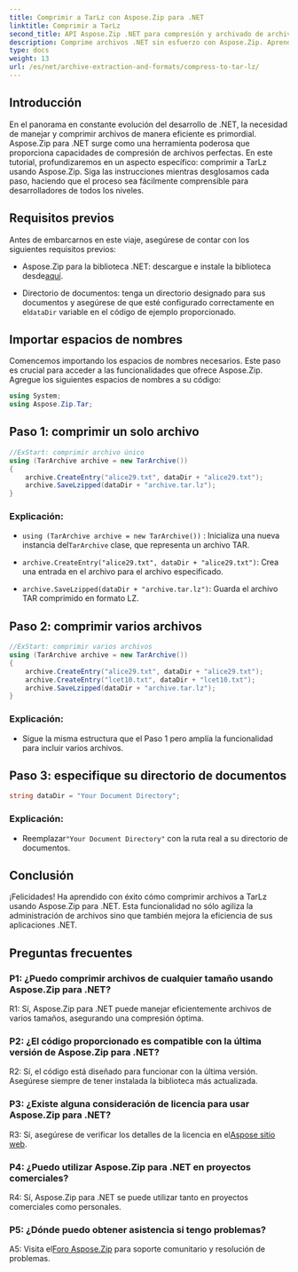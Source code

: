 ```yaml
---
title: Comprimir a TarLz con Aspose.Zip para .NET
linktitle: Comprimir a TarLz
second_title: API Aspose.Zip .NET para compresión y archivado de archivos
description: Comprime archivos .NET sin esfuerzo con Aspose.Zip. Aprenda a crear archivos TarLz paso a paso.
type: docs
weight: 13
url: /es/net/archive-extraction-and-formats/compress-to-tar-lz/
---
```

## Introducción

En el panorama en constante evolución del desarrollo de .NET, la necesidad de manejar y comprimir archivos de manera eficiente es primordial. Aspose.Zip para .NET surge como una herramienta poderosa que proporciona capacidades de compresión de archivos perfectas. En este tutorial, profundizaremos en un aspecto específico: comprimir a TarLz usando Aspose.Zip. Siga las instrucciones mientras desglosamos cada paso, haciendo que el proceso sea fácilmente comprensible para desarrolladores de todos los niveles.

## Requisitos previos

Antes de embarcarnos en este viaje, asegúrese de contar con los siguientes requisitos previos:

-  Aspose.Zip para la biblioteca .NET: descargue e instale la biblioteca desde[aquí](https://releases.aspose.com/zip/net/).

-  Directorio de documentos: tenga un directorio designado para sus documentos y asegúrese de que esté configurado correctamente en el`dataDir` variable en el código de ejemplo proporcionado.

## Importar espacios de nombres

Comencemos importando los espacios de nombres necesarios. Este paso es crucial para acceder a las funcionalidades que ofrece Aspose.Zip. Agregue los siguientes espacios de nombres a su código:

```csharp
using System;
using Aspose.Zip.Tar;
```

## Paso 1: comprimir un solo archivo

```csharp
//ExStart: comprimir archivo único
using (TarArchive archive = new TarArchive())
{
    archive.CreateEntry("alice29.txt", dataDir + "alice29.txt");
    archive.SaveLzipped(dataDir + "archive.tar.lz");
}
```

### Explicación:

- `using (TarArchive archive = new TarArchive())` : Inicializa una nueva instancia del`TarArchive` clase, que representa un archivo TAR.

- `archive.CreateEntry("alice29.txt", dataDir + "alice29.txt")`: Crea una entrada en el archivo para el archivo especificado.

- `archive.SaveLzipped(dataDir + "archive.tar.lz")`: Guarda el archivo TAR comprimido en formato LZ.

## Paso 2: comprimir varios archivos

```csharp
//ExStart: comprimir varios archivos
using (TarArchive archive = new TarArchive())
{
    archive.CreateEntry("alice29.txt", dataDir + "alice29.txt");
    archive.CreateEntry("lcet10.txt", dataDir + "lcet10.txt");
    archive.SaveLzipped(dataDir + "archive.tar.lz");
}
```

### Explicación:

- Sigue la misma estructura que el Paso 1 pero amplía la funcionalidad para incluir varios archivos.

## Paso 3: especifique su directorio de documentos


```csharp
string dataDir = "Your Document Directory";
```

### Explicación:

-  Reemplazar`"Your Document Directory"` con la ruta real a su directorio de documentos.

## Conclusión

¡Felicidades! Ha aprendido con éxito cómo comprimir archivos a TarLz usando Aspose.Zip para .NET. Esta funcionalidad no sólo agiliza la administración de archivos sino que también mejora la eficiencia de sus aplicaciones .NET.

## Preguntas frecuentes

### P1: ¿Puedo comprimir archivos de cualquier tamaño usando Aspose.Zip para .NET?

R1: Sí, Aspose.Zip para .NET puede manejar eficientemente archivos de varios tamaños, asegurando una compresión óptima.

### P2: ¿El código proporcionado es compatible con la última versión de Aspose.Zip para .NET?

R2: Sí, el código está diseñado para funcionar con la última versión. Asegúrese siempre de tener instalada la biblioteca más actualizada.

### P3: ¿Existe alguna consideración de licencia para usar Aspose.Zip para .NET?

 R3: Sí, asegúrese de verificar los detalles de la licencia en el[Aspose sitio web](https://purchase.aspose.com/buy).

### P4: ¿Puedo utilizar Aspose.Zip para .NET en proyectos comerciales?

R4: Sí, Aspose.Zip para .NET se puede utilizar tanto en proyectos comerciales como personales.

### P5: ¿Dónde puedo obtener asistencia si tengo problemas?

 A5: Visita el[Foro Aspose.Zip](https://forum.aspose.com/c/zip/37) para soporte comunitario y resolución de problemas.